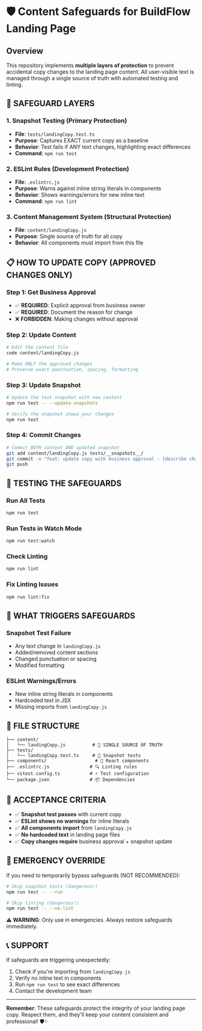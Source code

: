 # 🛡️ Content Safeguards for BuildFlow Landing Page

## Overview

This repository implements **multiple layers of protection** to prevent accidental copy changes to the landing page content. All user-visible text is managed through a single source of truth with automated testing and linting.

## 🚨 **SAFEGUARD LAYERS**

### 1. **Snapshot Testing** (Primary Protection)
- **File**: `tests/landingCopy.test.ts`
- **Purpose**: Captures EXACT current copy as a baseline
- **Behavior**: Test fails if ANY text changes, highlighting exact differences
- **Command**: `npm run test`

### 2. **ESLint Rules** (Development Protection)
- **File**: `.eslintrc.js`
- **Purpose**: Warns against inline string literals in components
- **Behavior**: Shows warnings/errors for new inline text
- **Command**: `npm run lint`

### 3. **Content Management System** (Structural Protection)
- **File**: `content/landingCopy.js`
- **Purpose**: Single source of truth for all copy
- **Behavior**: All components must import from this file

## 📋 **HOW TO UPDATE COPY (APPROVED CHANGES ONLY)**

### **Step 1: Get Business Approval**
- ✅ **REQUIRED**: Explicit approval from business owner
- ✅ **REQUIRED**: Document the reason for change
- ❌ **FORBIDDEN**: Making changes without approval

### **Step 2: Update Content**
```bash
# Edit the content file
code content/landingCopy.js

# Make ONLY the approved changes
# Preserve exact punctuation, spacing, formatting
```

### **Step 3: Update Snapshot**
```bash
# Update the test snapshot with new content
npm run test -- --update-snapshots

# Verify the snapshot shows your changes
npm run test
```

### **Step 4: Commit Changes**
```bash
# Commit BOTH content AND updated snapshot
git add content/landingCopy.js tests/__snapshots__/
git commit -m "feat: update copy with business approval - [describe change]"
git push
```

## 🧪 **TESTING THE SAFEGUARDS**

### **Run All Tests**
```bash
npm run test
```

### **Run Tests in Watch Mode**
```bash
npm run test:watch
```

### **Check Linting**
```bash
npm run lint
```

### **Fix Linting Issues**
```bash
npm run lint:fix
```

## 🚫 **WHAT TRIGGERS SAFEGUARDS**

### **Snapshot Test Failure**
- Any text change in `landingCopy.js`
- Added/removed content sections
- Changed punctuation or spacing
- Modified formatting

### **ESLint Warnings/Errors**
- New inline string literals in components
- Hardcoded text in JSX
- Missing imports from `landingCopy.js`

## 📁 **FILE STRUCTURE**

```
├── content/
│   └── landingCopy.js          # 🎯 SINGLE SOURCE OF TRUTH
├── tests/
│   └── landingCopy.test.ts     # 🧪 Snapshot tests
├── components/                  # 🧩 React components
├── .eslintrc.js               # 🔍 Linting rules
├── vitest.config.ts           # ⚡ Test configuration
└── package.json               # 📦 Dependencies
```

## 🎯 **ACCEPTANCE CRITERIA**

- ✅ **Snapshot test passes** with current copy
- ✅ **ESLint shows no warnings** for inline literals
- ✅ **All components import** from `landingCopy.js`
- ✅ **No hardcoded text** in landing page files
- ✅ **Copy changes require** business approval + snapshot update

## 🚨 **EMERGENCY OVERRIDE**

If you need to temporarily bypass safeguards (NOT RECOMMENDED):

```bash
# Skip snapshot tests (dangerous!)
npm run test -- --run

# Skip linting (dangerous!)
npm run test -- --no-lint
```

**⚠️  WARNING**: Only use in emergencies. Always restore safeguards immediately.

## 📞 **SUPPORT**

If safeguards are triggering unexpectedly:
1. Check if you're importing from `landingCopy.js`
2. Verify no inline text in components
3. Run `npm run test` to see exact differences
4. Contact the development team

---

**Remember**: These safeguards protect the integrity of your landing page copy. Respect them, and they'll keep your content consistent and professional! 🛡️✨
